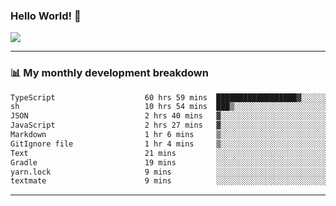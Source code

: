 ### Hello World! 👋

<a>
  <img align="center" src="https://github-readme-stats.vercel.app/api?username=megatunger&count_private=true&include_all_commits=true&bg_color=30,56CCF2,2F80ED&title_color=fff&text_color=fff" />
</a>

------
### 📊 My monthly development breakdown

<!--START_SECTION:waka-->

```txt
TypeScript                    60 hrs 59 mins  ██████████████████▓░░░░░░   74.76 %
sh                            10 hrs 54 mins  ███▒░░░░░░░░░░░░░░░░░░░░░   13.36 %
JSON                          2 hrs 40 mins   ▓░░░░░░░░░░░░░░░░░░░░░░░░   03.28 %
JavaScript                    2 hrs 27 mins   ▓░░░░░░░░░░░░░░░░░░░░░░░░   03.01 %
Markdown                      1 hr 6 mins     ▒░░░░░░░░░░░░░░░░░░░░░░░░   01.36 %
GitIgnore file                1 hr 4 mins     ▒░░░░░░░░░░░░░░░░░░░░░░░░   01.32 %
Text                          21 mins         ░░░░░░░░░░░░░░░░░░░░░░░░░   00.44 %
Gradle                        19 mins         ░░░░░░░░░░░░░░░░░░░░░░░░░   00.40 %
yarn.lock                     9 mins          ░░░░░░░░░░░░░░░░░░░░░░░░░   00.20 %
textmate                      9 mins          ░░░░░░░░░░░░░░░░░░░░░░░░░   00.20 %
```

<!--END_SECTION:waka-->

------
